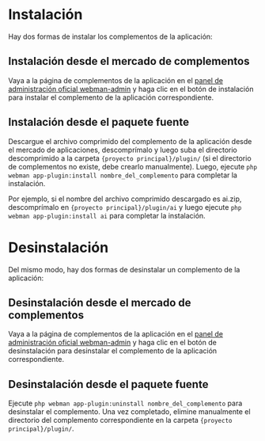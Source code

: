 # Instalación

Hay dos formas de instalar los complementos de la aplicación:

## Instalación desde el mercado de complementos
Vaya a la página de complementos de la aplicación en el [panel de administración oficial webman-admin](https://www.workerman.net/plugin/82) y haga clic en el botón de instalación para instalar el complemento de la aplicación correspondiente.

## Instalación desde el paquete fuente
Descargue el archivo comprimido del complemento de la aplicación desde el mercado de aplicaciones, descomprímalo y luego suba el directorio descomprimido a la carpeta `{proyecto principal}/plugin/` (si el directorio de complementos no existe, debe crearlo manualmente). Luego, ejecute `php webman app-plugin:install nombre_del_complemento` para completar la instalación.

Por ejemplo, si el nombre del archivo comprimido descargado es ai.zip, descomprímalo en `{proyecto principal}/plugin/ai` y luego ejecute `php webman app-plugin:install ai` para completar la instalación.


# Desinstalación

Del mismo modo, hay dos formas de desinstalar un complemento de la aplicación:

## Desinstalación desde el mercado de complementos
Vaya a la página de complementos de la aplicación en el [panel de administración oficial webman-admin](https://www.workerman.net/plugin/82) y haga clic en el botón de desinstalación para desinstalar el complemento de la aplicación correspondiente.

## Desinstalación desde el paquete fuente
Ejecute `php webman app-plugin:uninstall nombre_del_complemento` para desinstalar el complemento. Una vez completado, elimine manualmente el directorio del complemento correspondiente en la carpeta `{proyecto principal}/plugin/`.
